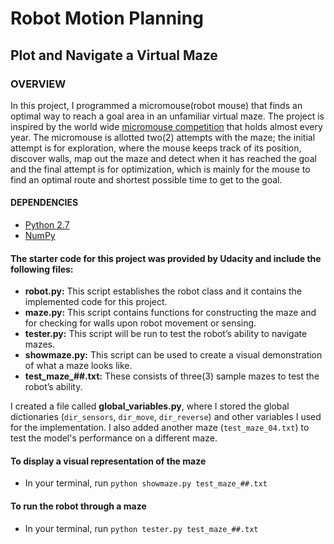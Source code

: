# Robot Motion Planning
## Plot and Navigate a Virtual Maze

### OVERVIEW

In this project, I programmed a micromouse(robot mouse) that finds an optimal way to reach a goal area in an unfamiliar virtual maze. The project is inspired by the world wide [micromouse competition](https://en.wikipedia.org/wiki/Micromouse) that holds almost every year.
The micromouse is allotted two(2) attempts with the maze; the initial attempt is for exploration, where the mouse keeps track of its position, discover walls, map out the maze and detect when it has reached the goal and the final attempt is for optimization, which is mainly for the mouse to find an optimal route and shortest possible time to get to the goal.

#### DEPENDENCIES
- [Python 2.7](https://www.python.org/downloads/)
- [NumPy](http://www.numpy.org/)

#### The starter code for this project was provided by Udacity and include the following files:
- **robot.py:** This script establishes the robot class and it contains the implemented code for this project.
- **maze.py:**  This script contains functions for constructing the maze and for checking for walls upon robot movement or sensing.
- **tester.py:** This script will be run to test the robot’s ability to navigate mazes.
- **showmaze.py:** This script can be used to create a visual demonstration of what a maze looks like.
- **test_maze_##.txt:** These consists of three(3) sample mazes to test the robot’s ability.

I created a file called **global_variables.py**, where I stored the global dictionaries (`dir_sensors`, `dir_move`, `dir_reverse`) and other variables I used for the implementation. I also added another maze (`test_maze_04.txt`) to test the model's performance on a different maze.

#### To display a visual representation of the maze
- In your terminal, run `python showmaze.py test_maze_##.txt`

#### To run the robot through a maze
- In your terminal, run `python tester.py test_maze_##.txt`
